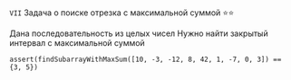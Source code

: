 `VII` Задача о поиске отрезка с максимальной суммой ⭐⭐

Дана последовательность из целых чисел
Нужно найти закрытый  интервал с максимальной суммой
```
assert(findSubarrayWithMaxSum([10, -3, -12, 8, 42, 1, -7, 0, 3]) == {3, 5})
```